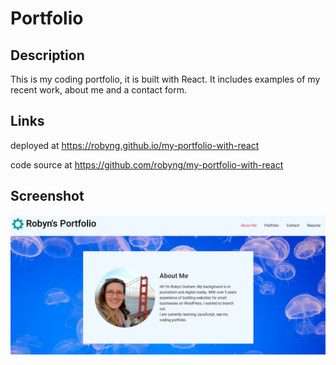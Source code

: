 # Portfolio

## Description
This is my coding portfolio, it is built with React. It includes examples of my recent work, about me and a contact form.

## Links
deployed at 
https://robyng.github.io/my-portfolio-with-react

code source at
https://github.com/robyng/my-portfolio-with-react


## Screenshot
![App Screenshot](./client/src/assets/images/jelly-shot.png)